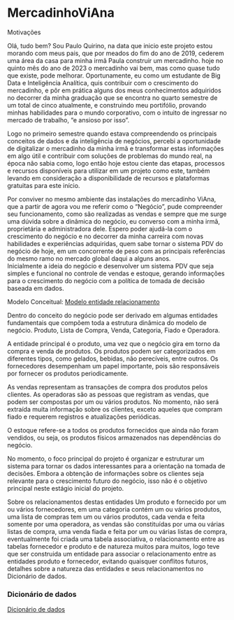 # MercadinhoViAna

Motivações

Olá, tudo bem? Sou Paulo Quirino, na data que inicio este projeto estou morando com meus pais, que por meados do fim do ano de 2019, cederem uma área da casa para minha irmã Paula construir um mercadinho. hoje no quinto mês do ano de 2023 o mercadinho vai bem, mas como quase tudo que existe, pode melhorar. Oportunamente, eu como um estudante de Big Data e Inteligência Analítica, quis contribuir com o crescimento do mercadinho, e pôr em prática alguns dos meus conhecimentos adquiridos no decorrer da minha graduação que se encontra no quarto semestre de um total de cinco atualmente, e construindo meu portifólio, provando minhas habilidades para o mundo corporativo, com o intuito de ingressar no mercado de trabalho, “e ansioso por isso”. 

Logo no primeiro semestre quando estava compreendendo os principais conceitos de dados e da inteligência de negócios, percebi a oportunidade de digitalizar o mercadinho da minha irmã e transformar estas informações em algo útil e contribuir com soluções de problemas do mundo real, na época não sabia como, logo então hoje estou ciente das etapas, processos e recursos disponíveis para utilizar em um projeto como este, também levando em consideração a disponibilidade de recursos e plataformas gratuitas para este início.

Por conviver no mesmo ambiente das instalações do mercadinho ViAna, que a partir de agora vou me referir como o “Negócio”, pude compreender seu funcionamento, como são realizadas as vendas e sempre que me surge uma dúvida sobre a dinâmica do negócio, eu converso com a minha irmã, proprietária e administradora dele.
Espero poder ajudá-la com o crescimento do negócio e no decorrer da minha carreira com novas habilidades e experiências adquiridas, quem sabe tornar o sistema PDV do negócio de hoje, em um concorrente de peso com as principais referências do mesmo ramo no mercado global daqui a alguns anos.   
Inicialmente a ideia do negócio e desenvolver um sistema PDV que seja simples e funcional no controle de vendas e estoque, gerando informações para o crescimento do negócio com a política de tomada de decisão baseada em dados. 

Modelo Conceitual:
[Modelo entidade relacionamento](https://github.com/PauloQuirinoCD/MercadinhoViAna/blob/main/Modelo%20Conceitual%20(Final%20-%20BRMW).pdf)

Dentro do conceito do negócio pode ser derivado em algumas entidades fundamentais que compõem toda a estrutura dinâmica do modelo de negócio.
Produto, Lista de Compra, Venda, Categoria, Fiado e Operadora.

A entidade principal é o produto, uma vez que o negócio gira em torno da compra e venda de produtos. Os produtos podem ser categorizados em diferentes tipos, como gelados, bebidas, não perecíveis, entre outros. Os fornecedores desempenham um papel importante, pois são responsáveis por fornecer os produtos periodicamente.

As vendas representam as transações de compra dos produtos pelos clientes. As operadoras são as pessoas que registram as vendas, que podem ser compostas por um ou vários produtos. No momento, não será extraída muita informação sobre os clientes, exceto aqueles que compram fiado e requerem registros e atualizações periódicas.

O estoque refere-se a todos os produtos fornecidos que ainda não foram vendidos, ou seja, os produtos físicos armazenados nas dependências do negócio.

No momento, o foco principal do projeto é organizar e estruturar um sistema para tornar os dados interessantes para a orientação na tomada de decisões. Embora a obtenção de informações sobre os clientes seja relevante para o crescimento futuro do negócio, isso não é o objetivo principal neste estágio inicial do projeto.

   Sobre os relacionamentos destas entidades
Um produto e fornecido por um ou vários fornecedores, em uma categoria contém um ou vários produtos, uma lista de compras tem um ou vários produtos, cada venda e feita somente por uma operadora, as vendas são constituídas por uma ou várias listas de compra, uma venda fiada e feita por um ou várias listas de compra, eventualmente foi criada uma tabela associativa, o relacionamento entre as tabelas fornecedor e produto e de natureza muitos para muitos, logo teve que ser construida um entidade para associar o relacionamento entre as entidades produto e fornecedor, evitando quaisquer conflitos futuros, detalhes sobre a natureza das entidades e seus relacionamentos no Dicionário de dados.

### Dicionário de dados
[Dicionário de dados](https://github.com/PauloQuirinoCD/MercadinhoViAna/blob/main/Dicion%C3%A1rio%20de%20dados(Merc.%20ViAna).xlsx)

